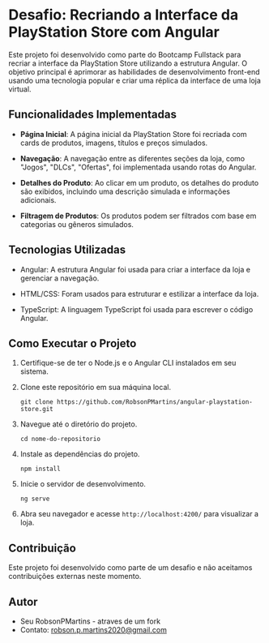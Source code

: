 # Desafio: Recriando a Interface da PlayStation Store com Angular

Este projeto foi desenvolvido como parte do Bootcamp Fullstack para recriar a interface da PlayStation Store utilizando a estrutura Angular. O objetivo principal é aprimorar as habilidades de desenvolvimento front-end usando uma tecnologia popular e criar uma réplica da interface de uma loja virtual.

## Funcionalidades Implementadas

- **Página Inicial**: A página inicial da PlayStation Store foi recriada com cards de produtos, imagens, títulos e preços simulados.

- **Navegação**: A navegação entre as diferentes seções da loja, como "Jogos", "DLCs", "Ofertas", foi implementada usando rotas do Angular.

- **Detalhes do Produto**: Ao clicar em um produto, os detalhes do produto são exibidos, incluindo uma descrição simulada e informações adicionais.

- **Filtragem de Produtos**: Os produtos podem ser filtrados com base em categorias ou gêneros simulados.

## Tecnologias Utilizadas

- Angular: A estrutura Angular foi usada para criar a interface da loja e gerenciar a navegação.

- HTML/CSS: Foram usados para estruturar e estilizar a interface da loja.

- TypeScript: A linguagem TypeScript foi usada para escrever o código Angular.

## Como Executar o Projeto

1. Certifique-se de ter o Node.js e o Angular CLI instalados em seu sistema.

2. Clone este repositório em sua máquina local.

   ```
   git clone https://github.com/RobsonPMartins/angular-playstation-store.git
   ```

3. Navegue até o diretório do projeto.

   ```
   cd nome-do-repositorio
   ```

4. Instale as dependências do projeto.

   ```
   npm install
   ```

5. Inicie o servidor de desenvolvimento.

   ```
   ng serve
   ```

6. Abra seu navegador e acesse `http://localhost:4200/` para visualizar a loja.

## Contribuição

Este projeto foi desenvolvido como parte de um desafio e não aceitamos contribuições externas neste momento.

## Autor

- Seu RobsonPMartins - atraves de um fork 
- Contato: robson.p.martins2020@gmail.com
